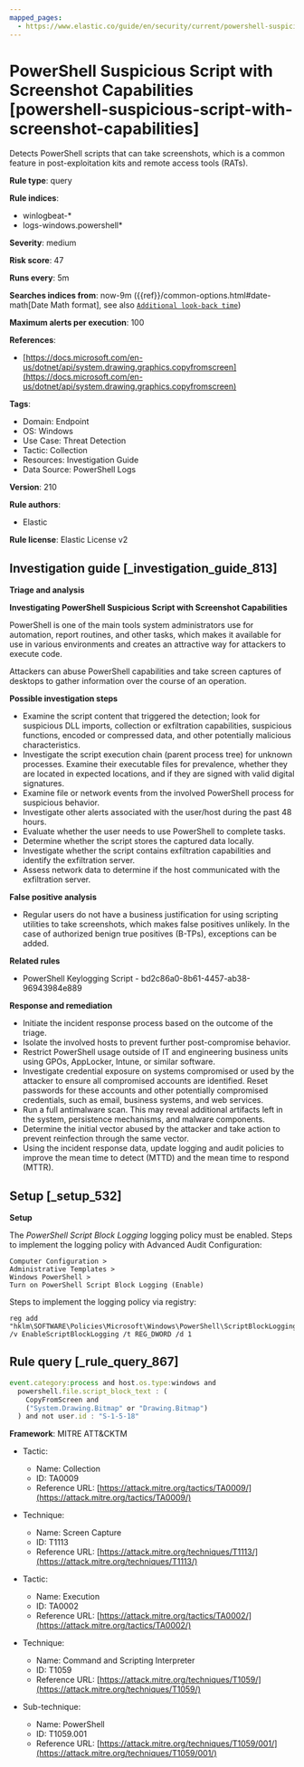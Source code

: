 ```yaml
---
mapped_pages:
  - https://www.elastic.co/guide/en/security/current/powershell-suspicious-script-with-screenshot-capabilities.html
---
```


# PowerShell Suspicious Script with Screenshot Capabilities [powershell-suspicious-script-with-screenshot-capabilities]

Detects PowerShell scripts that can take screenshots, which is a common feature in post-exploitation kits and remote access tools (RATs).

**Rule type**: query

**Rule indices**:

* winlogbeat-*
* logs-windows.powershell*

**Severity**: medium

**Risk score**: 47

**Runs every**: 5m

**Searches indices from**: now-9m ({{ref}}/common-options.html#date-math[Date Math format], see also [`Additional look-back time`](docs-content://solutions/security/detect-and-alert/create-detection-rule.md#rule-schedule))

**Maximum alerts per execution**: 100

**References**:

* [https://docs.microsoft.com/en-us/dotnet/api/system.drawing.graphics.copyfromscreen](https://docs.microsoft.com/en-us/dotnet/api/system.drawing.graphics.copyfromscreen)

**Tags**:

* Domain: Endpoint
* OS: Windows
* Use Case: Threat Detection
* Tactic: Collection
* Resources: Investigation Guide
* Data Source: PowerShell Logs

**Version**: 210

**Rule authors**:

* Elastic

**Rule license**: Elastic License v2

## Investigation guide [_investigation_guide_813]

**Triage and analysis**

**Investigating PowerShell Suspicious Script with Screenshot Capabilities**

PowerShell is one of the main tools system administrators use for automation, report routines, and other tasks, which makes it available for use in various environments and creates an attractive way for attackers to execute code.

Attackers can abuse PowerShell capabilities and take screen captures of desktops to gather information over the course of an operation.

**Possible investigation steps**

* Examine the script content that triggered the detection; look for suspicious DLL imports, collection or exfiltration capabilities, suspicious functions, encoded or compressed data, and other potentially malicious characteristics.
* Investigate the script execution chain (parent process tree) for unknown processes. Examine their executable files for prevalence, whether they are located in expected locations, and if they are signed with valid digital signatures.
* Examine file or network events from the involved PowerShell process for suspicious behavior.
* Investigate other alerts associated with the user/host during the past 48 hours.
* Evaluate whether the user needs to use PowerShell to complete tasks.
* Determine whether the script stores the captured data locally.
* Investigate whether the script contains exfiltration capabilities and identify the exfiltration server.
* Assess network data to determine if the host communicated with the exfiltration server.

**False positive analysis**

* Regular users do not have a business justification for using scripting utilities to take screenshots, which makes false positives unlikely. In the case of authorized benign true positives (B-TPs), exceptions can be added.

**Related rules**

* PowerShell Keylogging Script - bd2c86a0-8b61-4457-ab38-96943984e889

**Response and remediation**

* Initiate the incident response process based on the outcome of the triage.
* Isolate the involved hosts to prevent further post-compromise behavior.
* Restrict PowerShell usage outside of IT and engineering business units using GPOs, AppLocker, Intune, or similar software.
* Investigate credential exposure on systems compromised or used by the attacker to ensure all compromised accounts are identified. Reset passwords for these accounts and other potentially compromised credentials, such as email, business systems, and web services.
* Run a full antimalware scan. This may reveal additional artifacts left in the system, persistence mechanisms, and malware components.
* Determine the initial vector abused by the attacker and take action to prevent reinfection through the same vector.
* Using the incident response data, update logging and audit policies to improve the mean time to detect (MTTD) and the mean time to respond (MTTR).


## Setup [_setup_532]

**Setup**

The *PowerShell Script Block Logging* logging policy must be enabled. Steps to implement the logging policy with Advanced Audit Configuration:

```
Computer Configuration >
Administrative Templates >
Windows PowerShell >
Turn on PowerShell Script Block Logging (Enable)
```

Steps to implement the logging policy via registry:

```
reg add "hklm\SOFTWARE\Policies\Microsoft\Windows\PowerShell\ScriptBlockLogging" /v EnableScriptBlockLogging /t REG_DWORD /d 1
```


## Rule query [_rule_query_867]

```js
event.category:process and host.os.type:windows and
  powershell.file.script_block_text : (
    CopyFromScreen and
    ("System.Drawing.Bitmap" or "Drawing.Bitmap")
  ) and not user.id : "S-1-5-18"
```

**Framework**: MITRE ATT&CKTM

* Tactic:

    * Name: Collection
    * ID: TA0009
    * Reference URL: [https://attack.mitre.org/tactics/TA0009/](https://attack.mitre.org/tactics/TA0009/)

* Technique:

    * Name: Screen Capture
    * ID: T1113
    * Reference URL: [https://attack.mitre.org/techniques/T1113/](https://attack.mitre.org/techniques/T1113/)

* Tactic:

    * Name: Execution
    * ID: TA0002
    * Reference URL: [https://attack.mitre.org/tactics/TA0002/](https://attack.mitre.org/tactics/TA0002/)

* Technique:

    * Name: Command and Scripting Interpreter
    * ID: T1059
    * Reference URL: [https://attack.mitre.org/techniques/T1059/](https://attack.mitre.org/techniques/T1059/)

* Sub-technique:

    * Name: PowerShell
    * ID: T1059.001
    * Reference URL: [https://attack.mitre.org/techniques/T1059/001/](https://attack.mitre.org/techniques/T1059/001/)



